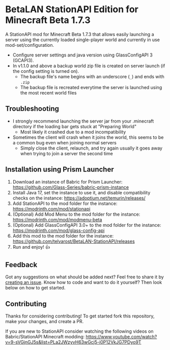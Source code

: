 # BetaLAN StationAPI Edition for Minecraft Beta 1.7.3

A StationAPI mod for Minecraft Beta 1.7.3 that allows easily launching a server using the currently loaded single-player world and currently in use mod-set/configuration.
* Configure server settings and java version using GlassConfigAPI 3 (GCAPI3).
* In v1.1.0 and above a backup world zip file is created on server launch (if the config setting is turned on).
  * The backup file's name begins with an underscore (`_`) and ends with `.zip`
  * The backup file is recreated everytime the server is launched using the most recent world files

## Troubleshooting

* I strongly recommend launching the server jar from your .minecraft directory if the loading bar gets stuck at "Preparing World"
  * Most likely it crashed due to a mod incompatibility
* Sometimes the client will crash when it joins the world, this seems to be a common bug even when joining normal servers
  * Simply close the client, relaunch, and try again usually it goes away when trying to join a server the second time

## Installation using Prism Launcher

1. Download an instance of Babric for Prism Launcher: https://github.com/Glass-Series/babric-prism-instance
2. Install Java 17, set the instance to use it, and disable compatibility checks on the instance: https://adoptium.net/temurin/releases/
3. Add StationAPI to the mod folder for the instance: https://modrinth.com/mod/stationapi
4. (Optional) Add Mod Menu to the mod folder for the instance: https://modrinth.com/mod/modmenu-beta
5. (Optional) Add GlassConfigAPI 3.0+ to the mod folder for the instance: https://modrinth.com/mod/glass-config-api
6. Add this mod to the mod folder for the instance: https://github.com/telvarost/BetaLAN-StationAPI/releases
7. Run and enjoy! 👍

## Feedback

Got any suggestions on what should be added next? Feel free to share it by [creating an issue](https://github.com/telvarost/BetaLAN-StationAPI/issues/new). Know how to code and want to do it yourself? Then look below on how to get started.

## Contributing

Thanks for considering contributing! To get started fork this repository, make your changes, and create a PR. 

If you are new to StationAPI consider watching the following videos on Babric/StationAPI Minecraft modding: https://www.youtube.com/watch?v=9-sVGjnGJ5s&list=PLa2JWzyvH63wGcj5-i0P12VkJG7PDyo9T
